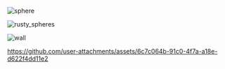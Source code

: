 
![sphere](https://github.com/user-attachments/assets/2202c2ca-7750-41c8-ba13-cbbec98e8fe7)

![rusty_spheres](https://github.com/user-attachments/assets/b7a078dd-db5a-4c93-85ec-673287f20808)

![wall](https://github.com/user-attachments/assets/a7e4004f-fd9b-41f7-8804-caae12ec1eba)

https://github.com/user-attachments/assets/6c7c064b-91c0-4f7a-a18e-d622f4dd11e2
